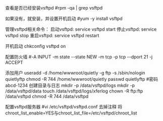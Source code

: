 查看是否已经安装vsftpd
#rpm -qa | grep vsftpd

如果没有，就安装，并设置开机启动
#yum -y install vsftpd

管理vsftpd相关命令：
    启动vsftpd:  service vsftpd start
    停止vsftpd:  service vsftpd stop
    重启vsftpd:  service vsftpd restart

开机启动
    chkconfig vsftpd on

配置防火墙
    #-A INPUT -m state --state NEW -m tcp -p tcp --dport 21 -j ACCEPT
    
添加用户
    useradd -d /home/wwwroot/quietly -g ftp -s /sbin/nologin quietlyftp
    chmod -R 744 /home/wwwroot/quietly
    passwd quietlyftp #密码abcd-1234
创建目录与日志
    mkdir -p /data/vsftpd/logs
    mkdir -p /data/vsftpd/data
    touch /data/vsftpd/logs/xferlog
    chown -R ftp:ftp /data/vsftpd
    chmod -R 744 /data/vsftpd
    

    
配置vsftpd服务器
    #vi /etc/vsftpd/vsftpd.conf
去掉注释
将chroot_list_enable=YES与chroot_list_file=/etc/vsftpd/chroot_list


